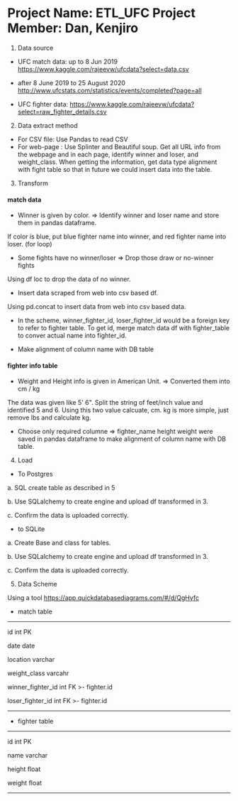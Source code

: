 
# Project Name: ETL_UFC Project Member: Dan, Kenjiro

1. Data source

* UFC match data:
up to 8 Jun 2019
https://www.kaggle.com/rajeevw/ufcdata?select=data.csv

* after 8 June 2019 to 25 August 2020
http://www.ufcstats.com/statistics/events/completed?page=all

* UFC fighter data:
https://www.kaggle.com/rajeevw/ufcdata?select=raw_fighter_details.csv

2. Data extract method

* For CSV file: Use Pandas to read CSV
* For web-page : Use Splinter and Beautiful soup. Get all URL info from the webpage and in each page, identify winner and loser, and weight_class. When getting the information, get data type alignment with fight table so that in future we could insert data into the table. 


3. Transform

#### match data
* Winner is given by color. 
=> Identify winner and loser name and store them in pandas dataframe.
 
 If color is blue, put blue fighter name into winner, and red fighter name into loser. (for loop)

* Some fights have no winner/loser 
=> Drop those draw or no-winner fights

Using df loc to drop the data of no winner.

* Insert data scraped from web into csv based df.

Using pd.concat to insert data from web into csv based data. 

* In the scheme, winner_fighter_id, loser_fighter_id would be a foreign key to refer to fighter table. To get id, merge match data df with fighter_table to conver actual name into fighter_id. 

* Make alignment of column name with DB table 





#### fighter info table
* Weight and Height info is given in American Unit.
=> Converted them into cm / kg

The data was given like 5' 6". Split the string of feet/inch value and identified 5 and 6. Using this two value calcuate, cm. kg is more simple, just remove lbs and calculate kg.



* Choose only required columne
=> fighter_name	height	weight were saved in pandas dataframe to make alignment of column name with DB table.


4. Load

* To Postgres

a. SQL create table as described in 5

b. Use SQLalchemy to create engine and upload df transformed in 3.

c. Confirm the data is uploaded correctly.

* to SQLite

a. Create Base and class for tables.

b. Use SQLalchemy to create engine and upload df transformed in 3.

c. Confirm the data is uploaded correctly.


5. Data Scheme

Using a tool https://app.quickdatabasediagrams.com/#/d/QgHyfc

* match table
---

id int PK

date date

location varchar

weight_class varcahr

winner_fighter_id int FK >- fighter.id

loser_fighter_id int FK >- fighter.id

---


* fighter table
---

id int PK

name varchar

height float

weight float

---

